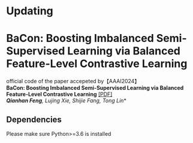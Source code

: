 # Updating
# BaCon: Boosting Imbalanced Semi-Supervised Learning via Balanced Feature-Level Contrastive Learning
official code of the paper accepeted by【AAAI2024】  
**BaCon: Boosting Imbalanced Semi-Supervised Learning via Balanced Feature-Level Contrastive Learning** [[PDF]](https://fqhank.github.io/fengqianhan.github.io//publication/2024_01_AAAI_BaCon)  
***Qianhan Feng**, Lujing Xie, Shijie Fang, Tong Lin**

## Dependencies  
Please make sure Python>=3.6 is installed
